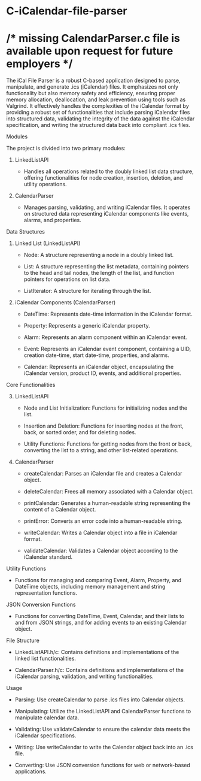 # C-iCalendar-file-parser








# /* missing CalendarParser.c file is available upon request for future employers */



The iCal File Parser is a robust C-based application designed to parse, manipulate, and generate .ics (iCalendar) files. It emphasizes not only functionality but also memory safety and efficiency, ensuring proper memory allocation, deallocation, and leak prevention using tools such as Valgrind. It effectively handles the complexities of the iCalendar format by providing a robust set of functionalities that include parsing iCalendar files into structured data, validating the integrity of the data against the iCalendar specification, and writing the structured data back into compliant .ics files.



Modules

The project is divided into two primary modules:

1. LinkedListAPI
   
   - Handles all operations related to the doubly linked list data structure, offering functionalities for node creation, insertion, deletion, and utility operations.

2. CalendarParser

   - Manages parsing, validating, and writing iCalendar files. It operates on structured data representing iCalendar components like events, alarms, and properties.

Data Structures

1. Linked List (LinkedListAPI)
   
   - Node: A structure representing a node in a doubly linked list.

   - List: A structure representing the list metadata, containing pointers to the head and tail nodes, the length of the list, and function pointers for operations on list data.

   - ListIterator: A structure for iterating through the list.

2. iCalendar Components (CalendarParser)
   
   - DateTime: Represents date-time information in the iCalendar format.

   - Property: Represents a generic iCalendar property.

   - Alarm: Represents an alarm component within an iCalendar event.

   - Event: Represents an iCalendar event component, containing a UID, creation date-time, start date-time, properties, and alarms.

   - Calendar: Represents an iCalendar object, encapsulating the iCalendar version, product ID, events, and additional properties.

Core Functionalities

3. LinkedListAPI
   
   - Node and List Initialization: Functions for initializing nodes and the list.

   - Insertion and Deletion: Functions for inserting nodes at the front, back, or sorted order, and for deleting nodes.

   - Utility Functions: Functions for getting nodes from the front or back, converting the list to a string, and other list-related operations.

5. CalendarParser
   
   - createCalendar: Parses an iCalendar file and creates a Calendar object.

   - deleteCalendar: Frees all memory associated with a Calendar object.
   
   - printCalendar: Generates a human-readable string representing the content of a Calendar object.
   
   - printError: Converts an error code into a human-readable string.

   - writeCalendar: Writes a Calendar object into a file in iCalendar format.

   - validateCalendar: Validates a Calendar object according to the iCalendar standard.

Utility Functions

   - Functions for managing and comparing Event, Alarm, Property, and DateTime objects, including memory management and string representation functions.

JSON Conversion Functions

   - Functions for converting DateTime, Event, Calendar, and their lists to and from JSON strings, and for adding events to an existing Calendar object.

File Structure

   - LinkedListAPI.h/c: Contains definitions and implementations of the linked list functionalities.

   - CalendarParser.h/c: Contains definitions and implementations of the iCalendar parsing, validation, and writing functionalities.

Usage

   - Parsing: Use createCalendar to parse .ics files into Calendar objects.
   
   - Manipulating: Utilize the LinkedListAPI and CalendarParser functions to manipulate calendar data.
   
   - Validating: Use validateCalendar to ensure the calendar data meets the iCalendar specifications.
   
   - Writing: Use writeCalendar to write the Calendar object back into an .ics file.
   
   - Converting: Use JSON conversion functions for web or network-based applications.











